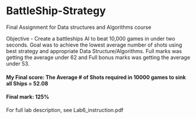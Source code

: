 # BattleShip-Strategy

Final Assignment for Data structures and Algorithms course

Objective - Create a battleships AI to beat 10,000 games in under two seconds.
Goal was to achieve the lowest average number of shots using best strategy and appropriate Data Structure/Algorithms.
Full marks was getting the average under 62 and 
Full bonus marks was getting the average under 53.

#### My Final score: The Average # of Shots required in 10000 games to sink all Ships = 52.08

#### Final mark: 125%

For full lab description, see Lab6_instruction.pdf
